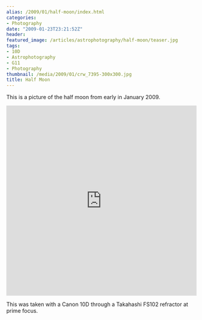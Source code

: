 ```yaml
---
alias: /2009/01/half-moon/index.html
categories:
- Photography
date: "2009-01-23T23:21:52Z"
header:
featured_image: /articles/astrophotography/half-moon/teaser.jpg
tags:
- 10D
- Astrophotography
- G11
- Photography
thumbnail: /media/2009/01/crw_7395-300x300.jpg
title: Half Moon
---
```

This is a picture of the half moon from early in January 2009.

<iframe src="https://www.flickr.com/photos/seanhoughton/5210497115/player/" width="500" height="500" frameborder="0" allowfullscreen webkitallowfullscreen mozallowfullscreen oallowfullscreen msallowfullscreen></iframe>

This was taken with a Canon 10D through a Takahashi FS102 refractor at prime focus.

